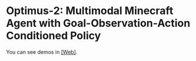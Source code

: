 # Optimus-2: Multimodal Minecraft Agent with Goal-Observation-Action Conditioned Policy


You can see demos in [[Web]](https://cybertronagent.github.io/Optimus-2.github.io/).
